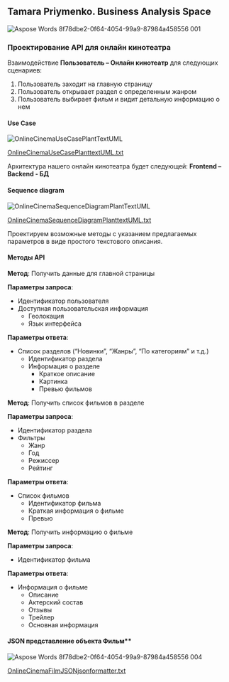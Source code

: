 ## Tamara Priymenko. Business Analysis Space

![Aspose Words 8f78dbe2-0f64-4054-99a9-87984a458556 001](https://user-images.githubusercontent.com/46677884/197335120-be76f905-ae07-4d66-a23d-d0a7dccbe44c.jpeg)

### Проектирование API для онлайн кинотеатра

Взаимодействие **Пользователь – Онлайн кинотеатр** для следующих сценариев:

1. Пользователь заходит на главную страницу
1. Пользователь открывает раздел с определенным жанром
1. Пользователь выбирает фильм и видит детальную информацию о нем

#### Use Case

![OnlineCinemaUseCasePlantTextUML](https://user-images.githubusercontent.com/46677884/197335243-322788df-ee70-4c50-8083-d50a7d7fc9dd.png)

[OnlineCinemaUseCasePlanttextUML.txt](https://github.com/tamaraprima/mywayinba/files/9844134/OnlineCinemaUseCasePlanttextUML.txt)

Архитектура нашего онлайн кинотеатра будет следующей: **Frontend – Backend - БД**

#### Sequence diagram

![OnlineCinemaSequenceDiagramPlantTextUML](https://user-images.githubusercontent.com/46677884/197335263-fdb81243-ad73-4efd-8326-e38aba95177f.png)

[OnlineCinemaSequenceDiagramPlanttextUML.txt](https://github.com/tamaraprima/mywayinba/files/9844141/OnlineCinemaSequenceDiagramPlanttextUML.txt)

Проектируем возможные методы с указанием предлагаемых параметров в виде простого текстового описания. 

#### Методы API

**Метод**: Получить данные для главной страницы

**Параметры запроса**: 

- Идентификатор пользователя
- Доступная  пользовательская информация
  - Геолокация
  - Язык интерфейса 

**Параметры ответа**: 

- Список разделов (“Новинки”, “Жанры”, “По категориям” и т.д.)
  - Идентификатор раздела
  - Информация о разделе 
    - Краткое описание
    - Картинка
    - Превью фильмов

**Метод**: Получить список фильмов в разделе

**Параметры запроса**: 

- Идентификатор раздела
- Фильтры
  - Жанр
  - Год
  - Режиссер
  - Рейтинг

**Параметры ответа**: 

- Список фильмов
  - Идентификатор фильма
  - Краткая информация о фильме
  - Превью

**Метод**: Получить информацию о фильме

**Параметры запроса**: 

- Идентификатор фильма

**Параметры ответа**: 

- Информация о фильме
  - Описание
  - Актерский состав
  - Отзывы
  - Трейлер
  - Основная информация


#### JSON представление объекта Фильм**

![Aspose Words 8f78dbe2-0f64-4054-99a9-87984a458556 004](https://user-images.githubusercontent.com/46677884/197335303-4ba272ca-9db6-45a8-9450-6a1d1b758265.png)

[OnlineCinemaFilmJSONjsonformatter.txt](https://github.com/tamaraprima/mywayinba/files/9844145/OnlineCinemaFilmJSONjsonformatter.txt)
